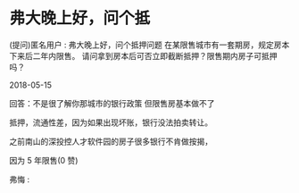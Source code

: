 # 弗大晚上好，问个抵

(提问)匿名用户 : 弗大晚上好，问个抵押问题 在某限售城市有一套期房，规定房本下来后二年内限售。 请问拿到房本后可否立即截断抵押？限售期内房子可抵押 吗？

2018-05-15

回答：不是很了解你那城市的银行政策 但限售房基本做不了

抵押，流通性差，因为如果出现坏账，银行没法拍卖转让。

之前南山的深投控人才软件园的房子很多银行不肯做按揭，

因为 5 年限售(0 赞)

弗悔 :